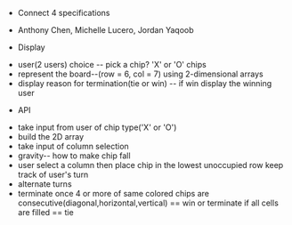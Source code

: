 * Connect 4 specifications
* Anthony Chen, Michelle Lucero, Jordan Yaqoob

* Display  
- user(2 users) choice -- pick a chip? 'X' or 'O' chips
- represent the board--(row = 6, col = 7) using 2-dimensional arrays
- display reason for termination(tie or win) -- if win display the winning user

* API
- take input from user of chip type('X' or 'O')
- build the 2D array
- take input of column selection
- gravity-- how to make chip fall
- user select a column then place chip in the lowest unoccupied row keep track of user's turn
- alternate turns
- terminate once 4 or more of same colored chips are consecutive(diagonal,horizontal,vertical) == win or terminate if all cells are filled == tie
